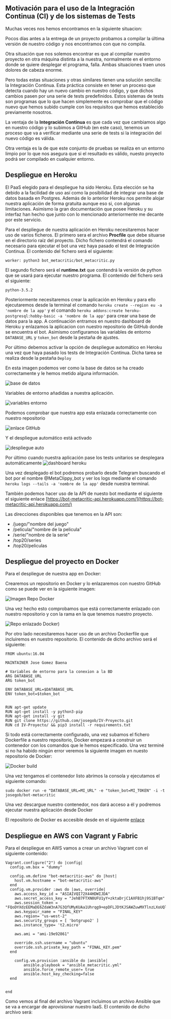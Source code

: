 ## Motivación para el uso de la Integración Continua (CI) y de los sistemas de Tests

Muchas veces nos hemos encontramos en la siguiente situacion:

Pocos días antes a la entrega de un proyecto probamos a compilar la última versión de nuestro código y nos encontramos con que no compila.

Otra situación que nos solemos encontrar es que al compilar nuestro proyecto en otra máquina distinta a la nuestra, normalmente en el entorno donde se quiere desplegar el programa, falla.
Ambas situaciones traen unos dolores de cabeza enorme.

Pero todas estas situaciones y otras similares tienen una solución sencilla: la Integración Continua. Esta práctica consiste en tener un proceso que detecta cuando hay un nuevo cambio en nuestro código, y que dichos cambios pasen por una serie de tests predefinidos. Estos sistemas de tests son programas que lo que hacen simplemente es comprobar que el código nuevo que hemos subido cumple con los requisitos que hemos establecido previamente nosotros.

La ventaja de la **Integración Continua** es que cada vez que cambiamos algo en nuestro código y lo subimos a GitHub (en este caso), tenemos un proceso que va a verificar mediante una serie de tests si la integración del nuevo código es válida.

Otra ventaja es la de que este conjunto de pruebas se realiza en un entorno limpio por lo que nos asegura que si el resultado es válido, nuesto proyecto podrá ser compilado en cualquier entorno.


## Despliegue en Heroku

El PaaS elegido para el despliegue ha sido Heroku. Esta elección se ha debido a la facilidad de uso así como la posibilidad de integrar una base de datos basada en Postgres. Además de lo anterior Heroku nos permite alojar nuestra aplicación de forma gratuita aunque eso si, con algunas limitaciones.
Asimismo la gran documentación que posee Heroku y su interfaz han hecho que junto con lo mencionado anteriormente me decante por este servicio.

Para el despliegue de nuestra aplicación en Heroku necesitaremos hacer uso de varios ficheros. El primero sera el archivo **Procfile** que debe situarse en el directorio raíz del proyecto. Dicho fichero contendrá el comando necesario para ejecutar el bot una vez haya pasado el test de Integración Continua. El contenido del fichero será el siguiente:

~~~
worker: python3 bot_metacritic/bot_metacritic.py
~~~

El segundo fichero será el **runtime.txt** que contendrá la versión de python que se usará para ejecutar nuestro programa. El contenido del fichero será el siguiente:

~~~
python-3.5.2
~~~

Posteriormente necesitaremos crear la aplicación en Heroku y para ello ejecutaremos desde la terminal el comando `heroku create --region eu -a 'nombre de la app'` y el comando `heroku addons:create heroku-postgresql:hobby-basic -a 'nombre de la app'` para crear una base de datos para la app. A continuación entramos en nuestro dashboard de Heroku y enlazamos la aplicacion con nuestro repositorio de GitHub donde se encuentra el bot.
Asimismo configuramos las variables de entorno `DATABASE_URL` y `token_bot` desde la pestaña de ajustes.

Por último debemos activar la opción de despliegue automático en Heroku una vez que haya pasado los tests de Integración Continua. Dicha tarea se realiza desde la pestaña `Deploy`

En esta imagen podemos ver como la base de datos se ha creado correctamente y le hemos metido alguna información.

![base de datos](https://raw.githubusercontent.com/josegob/IV-Proyecto/gh-pages/assets/db_heroku.png)

Variables de entorno añadidas a nuestra aplicación.

![variables entorno](https://raw.githubusercontent.com/josegob/IV-Proyecto/gh-pages/assets/Vars_entorno.png)

Podemos comprobar que nuestra app esta enlazada correctamente con nuestro repositorio

![enlace GitHub](https://raw.githubusercontent.com/josegob/IV-Proyecto/gh-pages/assets/App_enlazada.png)

Y el despliegue automático está activado

![despliegue auto](https://raw.githubusercontent.com/josegob/IV-Proyecto/gh-pages/assets/Despliegue_auto.png)

Por último cuando nuestra aplicación pase los tests unitarios se desplegara automáticamente
![dashboard heroku](https://raw.githubusercontent.com/josegob/IV-Proyecto/gh-pages/assets/dashboard_heroku.png)

Una vez desplegado el bot podremos probarlo desde Telegram buscando el bot por el nombre @MetaClippy_bot y ver los logs mediante el comando `heroku logs --tails -a 'nombre de la app'` desde nuestra terminal.

También podemos hacer uso de la API de nuesto bot mediante el siguiente el siguiente enlace
 [https://bot-metacritic-api.herokuapp.com/](https://bot-metacritic-api.herokuapp.com/)

Las direcciones disponibles que tenemos en la API son:
* /juego/"nombre del juego"
* /pelicula/"nombre de la pelicula"
* /serie/"nombre de la serie"
* /top20/series
* /top20/peliculas

## Despliegue del proyecto en Docker


Para el despliegue de nuestra app en Docker:

Crearemos un repositorio en Docker y lo enlazaremos con nuestro GitHub como se puede ver en la siguiente imagen:

![Imagen Repo Docker](https://raw.githubusercontent.com/josegob/IV-Proyecto/gh-pages/assets/Docker_img.png)

Una vez hecho esto comprobamos que está correctamente enlazado con nuestro repositorio y con la rama en la que tenemos nuestro proyecto.

![Repo enlazado Docker](https://raw.githubusercontent.com/josegob/IV-Proyecto/gh-pages/assets/Docker_img_2.png))

Por otro lado necesitaremos hacer uso de un archivo Dockerfile que incluiremos en nuestro repositorio. El contenido de dicho archivo será el siguiente:
```
FROM ubuntu:16.04

MAINTAINER Jose Gomez Baena

# Variables de entorno para la conexion a la BD
ARG DATABASE_URL
ARG token_bot

ENV DATABASE_URL=$DATABASE_URL
ENV token_bot=$token_bot


RUN apt-get update
RUN apt-get install -y python3-pip
RUN apt-get install -y git
RUN git clone https://github.com/josegob/IV-Proyecto.git
RUN cd IV-Proyecto/ && pip3 install -r requirements.txt
```

Si todo está correctamente configurado, una vez subamos el fichero Dockerfile a nuestro repositorio, Docker empezará a construir un contenedor con los comandos que le hemos especificado.
Una vez terminé si no ha habido ningún error veremos la siguiente imagen en nuesto repositorio de Docker:

![Docker build](https://raw.githubusercontent.com/josegob/IV-Proyecto/gh-pages/assets/Docker_img_3.png)


Una vez tengamos el contenedor listo abrimos la consola y ejecutamos el siguiente comando:

```
sudo docker run -e "DATABASE_URL=MI_URL" -e "token_bot=MI_TOKEN" -i -t josegob/bot-metacritic
```
Una vez descargue nuestro contenedor, nos dará acceso a él y podremos ejecutar nuestra aplicación desde Docker

El repositorio de Docker es accesible desde en el siguiente [enlace](https://hub.docker.com/r/josegob/bot-metacritic/)

## Despliegue en AWS con Vagrant y Fabric

Para el despliegue en AWS vamos a crear un archivo Vagrant con el siguiente contenido:

~~~
Vagrant.configure("2") do |config|
  config.vm.box = "dummy"

  config.vm.define "bot-metacritic-aws" do |host|
    host.vm.hostname = "bot-metacritic-aws"
  end
  config.vm.provider :aws do |aws, override|
    aws.access_key_id = "ASIAIVQI72X44HDWIJDA"
    aws.secret_access_key = "JehB7FTXN0UFU1yY+zktaDrjC1AXFB1hj9S1BTqm"
    aws.session_token = "FQoDYXdzEEMaDE6ZdaW3nA7G3QfUMyKUAa1Uhrqg9+epDFLJDtKJSAWZuwMXTlnzLXoUQlUqY7cyvP9rVbqNd4BqYV7PeH9rxhknZoO8R2/CrSSNnFb0+QbzyR8ygN5q2iiAoyIkMXLQtUBYRQ2cJJgOhWD0C2gn2krrYfr6jqt6uOVtP2JICuM1MqcvA9UA/axAAKBoTuDDpMdKYUax6Tm/iL6k9e62bJg4/m8on77BzwU="
    aws.keypair_name = "FINAL_KEY"
    aws.region= "us-west-2"
    aws.security_groups = [ 'botgrupo2' ]
    aws.instance_type= 't2.micro'

    aws.ami = "ami-19e92861"

    override.ssh.username = "ubuntu"
    override.ssh.private_key_path = "FINAL_KEY.pem"
  end

    config.vm.provision :ansible do |ansible|
    	ansible.playbook = "ansible_metacritic.yml"
    	ansible.force_remote_user= true
    	ansible.host_key_checking=false
  end


end
~~~

Como vemos al final del archivo Vagrant incluimos un archivo Ansible que se va a encargar de aprovisionar nuestro IaaS. El contenido de dicho archivo será:

~~~
